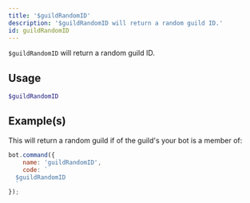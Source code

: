 ```yaml
---
title: '$guildRandomID'
description: '$guildRandomID will return a random guild ID.'
id: guildRandomID
---
```


`$guildRandomID` will return a random guild ID.

## Usage

```php
$guildRandomID
```

## Example(s)

This will return a random guild if of the guild's your bot is a member of:

```javascript
bot.command({
    name: 'guildRandomID',
    code: `
  $guildRandomID
  `
});
```
